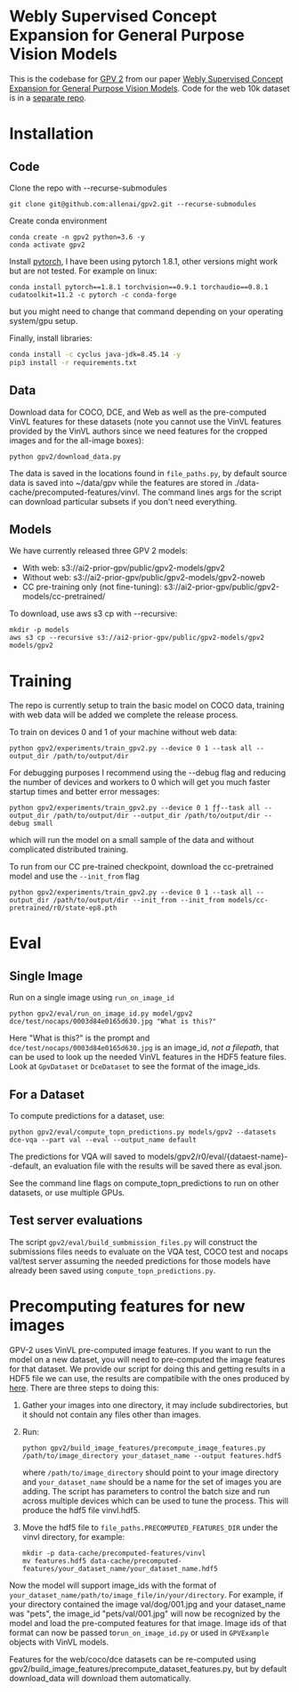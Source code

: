 # Webly Supervised Concept Expansion for General Purpose Vision Models
This is the codebase for [GPV 2](https://prior.allenai.org/projects/gpv2) from our paper [Webly Supervised Concept Expansion for General Purpose Vision Models](http://arxiv.org/abs/2202.02317).
Code for the web 10k dataset is in a [separate repo](https://prior.allenai.org/projects/gpv2). 

# Installation
## Code
Clone the repo with --recurse-submodules
```
git clone git@github.com:allenai/gpv2.git --recurse-submodules
```

Create conda environment
```
conda create -n gpv2 python=3.6 -y
conda activate gpv2
```

Install [pytorch](https://pytorch.org/), I have been using pytorch 1.8.1, 
other versions might work but are not tested. For example on linux:

```
conda install pytorch==1.8.1 torchvision==0.9.1 torchaudio==0.8.1 cudatoolkit=11.2 -c pytorch -c conda-forge
```

but you might need to change that command depending on your operating system/gpu setup.

Finally, install libraries:
```bash
conda install -c cyclus java-jdk=8.45.14 -y  
pip3 install -r requirements.txt
```
 
## Data
Download data for COCO, DCE, and Web as well as the pre-computed VinVL features for these datasets
(note you cannot use the VinVL features provided by the VinVL authors since we need features 
for the cropped images and for the all-image boxes):
```
python gpv2/download_data.py 
```

The data is saved in the locations found in `file_paths.py`, by default source data is saved 
into ~/data/gpv while the features are stored in ./data-cache/precomputed-features/vinvl.
The command lines args for the script can download particular subsets if you don't need
everything.

## Models
We have currently released three GPV 2 models:

- With web: s3://ai2-prior-gpv/public/gpv2-models/gpv2
- Without web: s3://ai2-prior-gpv/public/gpv2-models/gpv2-noweb
- CC pre-training only (not fine-tuning): s3://ai2-prior-gpv/public/gpv2-models/cc-pretrained/

To download, use aws s3 cp with --recursive:

```
mkdir -p models
aws s3 cp --recursive s3://ai2-prior-gpv/public/gpv2-models/gpv2 models/gpv2
```

# Training
The repo is currently setup to train the basic model on COCO data, training with web data will be 
added we complete the release process.

To train on devices 0 and 1 of your machine without web data:

```
python gpv2/experiments/train_gpv2.py --device 0 1 --task all --output_dir /path/to/output/dir
```

For debugging purposes I recommend using the --debug flag and reducing the number of devices and 
workers to 0 which will get you much faster startup times and better error messages:

```
python gpv2/experiments/train_gpv2.py --device 0 1 ƒƒ--task all --output_dir /path/to/output/dir --output_dir /path/to/output/dir --debug small
```

which will run the model on a small sample of the data and without complicated distributed training.

To run from our CC pre-trained checkpoint, download the cc-pretrained model and use the `--init_from` flag

```
python gpv2/experiments/train_gpv2.py --device 0 1 --task all --output_dir /path/to/output/dir --init_from --init_from models/cc-pretrained/r0/state-ep8.pth
```

# Eval

## Single Image
Run on a single image using `run_on_image_id` 

```
python gpv2/eval/run_on_image_id.py model/gpv2 dce/test/nocaps/0003d84e0165d630.jpg "What is this?"
```

Here "What is this?" is the prompt and `dce/test/nocaps/0003d84e0165d630.jpg` is an image_id, _not a filepath_, that 
can be used to look up the needed VinVL features in the HDF5 feature files.
Look at `GpvDataset` or `DceDataset` to see the format of the image_ids.

## For a Dataset 
To compute predictions for a dataset, use:

```
python gpv2/eval/compute_topn_predictions.py models/gpv2 --datasets dce-vqa --part val --eval --output_name default
```

The predictions for VQA will saved to models/gpv2/r0/eval/{dataest-name}--default, an 
evaluation file with the results will be saved there as eval.json. 

See the command line flags on compute_topn_predictions to run on other datasets, or 
use multiple GPUs.


## Test server evaluations
The script `gpv2/eval/build_sumbmission_files.py` will construct the submissions files needs to evaluate on the VQA test, COCO test 
and nocaps val/test server assuming the needed predictions for those models have already been saved
using `compute_topn_predictions.py`.


# Precomputing features for new images
GPV-2 uses VinVL pre-computed image features.
If you want to run the model on a new dataset, you will need to pre-computed the image features
for that dataset. We provide our script for doing this and getting results in a HDF5 file we
can use, the results are compatibile with the ones produced by [here](https://github.com/microsoft/scene_graph_benchmark#vinvl-feature-extraction).
There are three steps to doing this:

1. Gather your images into one directory, it may include subdirectories, but it should not contain any
   files other than images.
2. Run:

    ```
    python gpv2/build_image_features/precompute_image_features.py /path/to/image_directory your_dataset_name --output features.hdf5
    ```
   where `/path/to/image_directory` should point to your image directory and `your_dataset_name` should
   be a name for the set of images you are adding. The script has parameters to control the batch size and run across multiple devices
   which can be used to tune the process. This will
   produce the hdf5 file vinvl.hdf5.

3. Move the hdf5 file to `file_paths.PRECOMPUTED_FEATURES_DIR` under the vinvl directory, for example:

    ```
    mkdir -p data-cache/precomputed-features/vinvl
    mv features.hdf5 data-cache/precomputed-features/your_dataset_name/your_dataset_name.hdf5
    ```

Now the model will support image_ids with the format of `your_dataset_name/path/to/image_file/in/your/directory`.
For example, if your directory contained the
image val/dog/001.jpg and your dataset_name was "pets", the image_id "pets/val/001.jpg" will
now be recognized by the model and load the pre-computed features for that image. Image ids of that format
can now be passed to`run_on_image_id.py` or used in `GPVExample` objects with VinVL models.

Features for the web/coco/dce datasets can be re-computed using gpv2/build_image_features/precompute_dataset_features.py,
but by default download_data will download them automatically.
